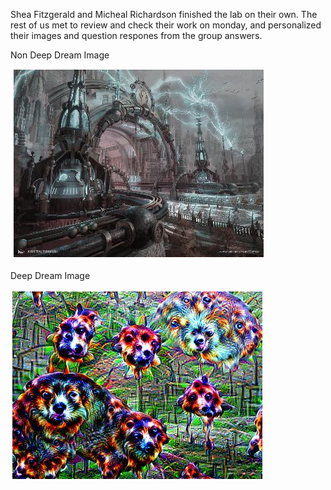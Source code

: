 Shea Fitzgerald and Micheal Richardson finished the lab on their own.
The rest of us met to review and check their work on monday, and personalized their images and question respones from the group answers.

Non Deep Dream Image

![Non Deep Dream Image](https://github.com/exalteded/DSPS_ejones/blob/master/HW12/izzet%20guildate1.jpg?raw=true)

Deep Dream Image

![Deep Dream Image](https://raw.githubusercontent.com/exalteded/DSPS_ejones/master/HW12/izzet%20guildgate1%20deepdream.png)
